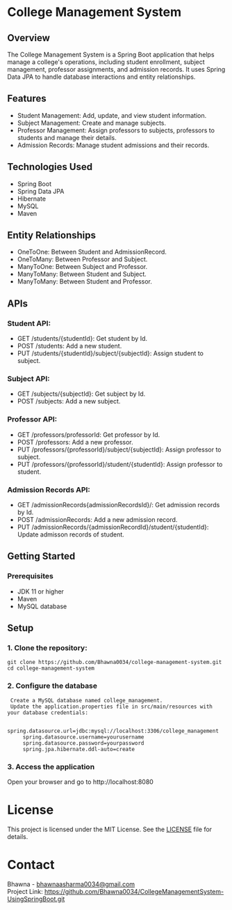 # College Management System
## Overview
The College Management System is a Spring Boot application that helps manage a college's operations, including student enrollment, subject management, professor assignments, and admission records. It uses Spring Data JPA to handle database interactions and entity relationships.


## Features
 - Student Management: Add, update, and view student information.<br>
 - Subject Management: Create and manage subjects.<br>
 - Professor Management: Assign professors to subjects, professors to students and manage their details.<br>
 - Admission Records: Manage student admissions and their records.<br>


 ## Technologies Used
  - Spring Boot <br>
  - Spring Data JPA <br>
  - Hibernate <br>
  - MySQL <br>
  - Maven <br>
  

  ## Entity Relationships
  - OneToOne: Between Student and AdmissionRecord. <br>
  - OneToMany: Between Professor and Subject. <br>
  - ManyToOne: Between Subject and Professor. <br>
  - ManyToMany: Between Student and Subject. <br>
  - ManyToMany: Between Student and Professor. <br>
  

  ## APIs
  ### Student API:
  
   -   GET /students/{studentId}: Get student by Id. <br>
   -   POST /students: Add a new student. <br>
   -   PUT /students/{studentId}/subject/{subjectId}: Assign student to subject. <br>

     
  ###  Subject API: 
  
  - GET /subjects/{subjectId}: Get subject by Id. <br>
  - POST /subjects: Add a new subject.<br>
     
  ### Professor API:

 - GET /professors/professorId: Get professor by Id.<br>
 - POST /professors: Add a new professor.
 - PUT /professors/{professorId}/subject/{subjectId}: Assign professor to subject. <br>
 - PUT /professors/{professorId}/student/{studentId}: Assign professor to student. <br>
 
 ### Admission Records API:

 - GET /admissionRecords{admissionRecordsId}/: Get admission records by Id.
 - POST /admissionRecords: Add a new admission record.
 - PUT /admissionRecords/{admissionRecordId}/student/{studentId}: Update admisson records of student.


 ##  Getting Started
 
 ### Prerequisites
 
 - JDK 11 or higher <br>
 - Maven <br>
 - MySQL database <br>


 ## Setup

 ### 1. Clone the repository:
    git clone https://github.com/Bhawna0034/college-management-system.git
    cd college-management-system

 ### 2. Configure the database
     Create a MySQL database named college_management. 
     Update the application.properties file in src/main/resources with your database credentials: 
     
         spring.datasource.url=jdbc:mysql://localhost:3306/college_management
         spring.datasource.username=yourusername
         spring.datasource.password=yourpassword
         spring.jpa.hibernate.ddl-auto=create

 ### 3. Access the application
   Open your browser and go to http://localhost:8080     

# License
This project is licensed under the MIT License. See the [LICENSE](LICENSE) file for details.

# Contact
Bhawna - bhawnaasharma0034@gmail.com <br>
Project Link: https://github.com/Bhawna0034/CollegeManagementSystem-UsingSpringBoot.git


   


